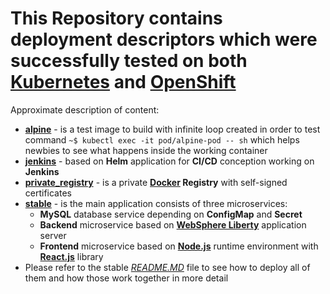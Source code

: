 # This Repository contains deployment descriptors which were successfully tested on both [Kubernetes](https://github.com/kubernetes/kubernetes) and [OpenShift](https://github.com/openshift)

Approximate description of content:

* [**alpine**](https://github.com/zbogdan7/research-openshift/tree/master/alpine) - is a test image to build with infinite loop created in order to test command `~$ kubectl exec -it pod/alpine-pod -- sh` which helps newbies to see what happens inside the working container
* [**jenkins**](https://github.com/zbogdan7/research-openshift/tree/master/jenkins) - based on **Helm** application for **CI/CD** conception working on **Jenkins**
* [**private_registry**](https://github.com/zbogdan7/research-openshift/tree/master/private_registry) - is a private **[Docker](https://github.com/docker) Registry** with self-signed certificates
* [**stable**](https://github.com/zbogdan7/research-openshift/tree/master/stable) - is the main application consists of three microservices:
  * **MySQL** database service depending on **ConfigMap** and **Secret**
  * **Backend** microservice based on [**WebSphere Liberty**](https://www.ibm.com/cloud/websphere-liberty) application server
  * **Frontend** microservice based on [**Node.js**](https://github.com/nodejs) runtime environment with [**React.js**](https://github.com/facebook/react) library
* Please refer to the stable [_README.MD_](https://github.com/zbogdan7/research-openshift/blob/master/stable/README.MD) file to see how to deploy all of them and how those work together in more detail

